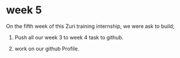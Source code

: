 # week 5

On the fifth week of this Zuri training internship, we were ask to build;

1) Push all our week 3 to week 4 task to github.

2) work on our github Profile.
